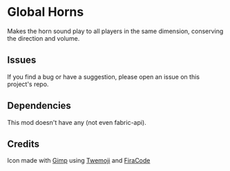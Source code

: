 # Global Horns
Makes the horn sound play to all players in the same dimension, conserving the direction and volume.

## Issues
If you find a bug or have a suggestion, please open an issue on this project's repo.

## Dependencies
This mod doesn't have any (not even fabric-api).

## Credits
Icon made with [Gimp](https://www.gimp.org/) using [Twemoji](https://github.com/twitter/twemoji) and [FiraCode](https://github.com/tonsky/FiraCode)